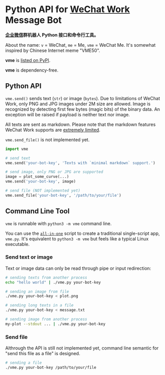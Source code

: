 # Python API for [WeChat Work](https://work.weixin.qq.com) Message Bot

**[企业微信](https://work.weixin.qq.com)群机器人 Python 接口和命令行工具。**

About the name: `v` = WeChat, `me` = Me, `vme` = WeChat Me.  It's somewhat inspired by Chinese Internet meme "VME50".

**vme** is [listed on PyPI](https://pypi.org/project/vme/).

**vme** is dependency-free.

## Python API

`vme.send()` sends text (`str`) or image (`bytes`).  Due to limitations of WeChat Work, only PNG and JPG images under 2M size are allowed.  Image is recognized by detecting first few bytes (magic bits) of the binary data.  An exception will be raised if payload is neither text nor image.

All texts are sent as markdown.  Please note that the markdown features WeChat Work supports are [extremely limited](https://developer.work.weixin.qq.com/document/path/91770#markdown%E7%B1%BB%E5%9E%8B).

`vme.send_file()` is not implemented yet.

```python
import vme

# send text
vme.send('your-bot-key', 'Texts with `minimal markdown` support.')

# send image, only PNG or JPG are supported
image = plot_some_curve(...)
vme.send('your-bot-key', image)

# send file (NOT implemented yet)
vme.send_file('your-bot-key', '/path/to/your/file')
```

## Command Line Tool

`vme` is runnable with `python3 -m vme` command line.

You can use the [`all-in-one`](./all-in-one) script to create a traditional single-script app, `vme.py`.  It's equivalent to `python3 -m vme` but feels like a typical Linux executable.

### Send text or image

Text or image data can only be read through pipe or input redirection:

```bash
# sending texts from another process
echo "hello world" | ./vme.py your-bot-key

# sending an image from file
./vme.py your-bot-key < plot.png

# sending long texts in a file
./vme.py your-bot-key < message.txt

# sending image from another process
my-plot --stdout ... | ./vme.py your-bot-key
```

### Send file

Althrough the API is still not implemented yet, command line semantic for "send this file as a file" is designed.

```bash
# sending a file
./vme.py your-bot-key /path/to/your/file
```


